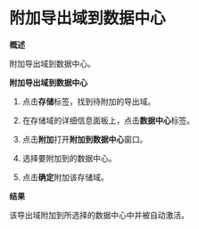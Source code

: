 # 附加导出域到数据中心

**概述**

附加导出域到数据中心。

**附加导出域到数据中心**

1. 点击**存储**标签，找到待附加的导出域。

2. 在存储域的详细信息面板上，点击**数据中心**标签。

3. 点击**附加**打开**附加到数据中心**窗口。

4. 选择要附加到的数据中心。

5. 点击**确定**附加该存储域。

**结果**

该导出域附加到所选择的数据中心中并被自动激活。

